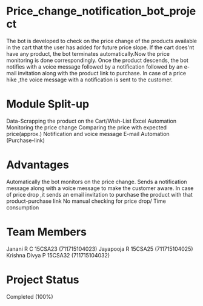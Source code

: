 # Price_change_notification_bot_project
The bot is developed to check on the price change of the products available in the cart that the user has added for future price slope.
If the cart does'nt have any product, the bot terminates automatically.Now the price monitoring is done correspondingly. 
Once the product descends, the bot notifies with a voice message followed by a notification followed by an e-mail invitation along with
the product link to purchase. In case of a price hike ,the voice message with a notification is sent to the customer.

# Module Split-up
Data-Scrapping the product on the Cart/Wish-List 
Excel Automation
Monitoring the price change 
Comparing the price with expected price(approx.) 
Notification and voice message 
E-mail Automation (Purchase-link)


# Advantages
Automatically the bot monitors on the price change. 
Sends a notification message along with a voice message to make the customer aware.
In case of price drop ,it sends an email invitation to purchase the product with that product-purchase link 
No manual checking for price drop/ Time consumption


# Team Members
Janani R C 15CSA23 (711715104023) 
Jayapooja R 15CSA25 (711715104025) 
Krishna Divya P 15CSA32 (711715104032)


# Project Status
Completed (100%)

